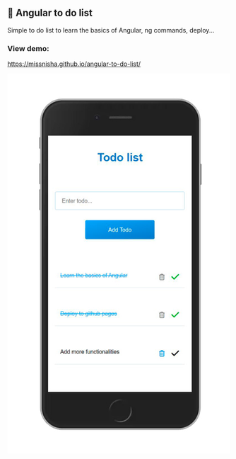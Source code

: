 ## 📃 Angular to do list
Simple to do list to learn the basics of Angular, ng commands, deploy...


### View demo: 
https://missnisha.github.io/angular-to-do-list/


![angular-to-do-list-screenshot](https://github.com/missnisha/angular-to-do-list/blob/main/to-do-list-screenshot.JPG)
